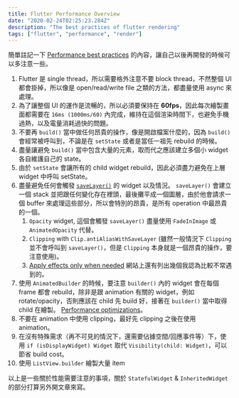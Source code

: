 ```yaml
---
title: Flutter Performance Overview
date: "2020-02-24T02:25:23.284Z"
description: "The best practices of flutter rendering"
tags: ["flutter", "performance", "render"]
---
```


簡單註記一下 [Performance best practices](https://flutter.dev/docs/perf/rendering/best-practices) 的內容，讓自己以後再開發的時候可以多注意一些。

1. Flutter 是 single thread，所以需要格外注意不要 block thread，不然整個 UI 都會掛掉，所以像是 open/read/write file 之類的方法，都盡量使用 async 來處理。
2. 為了讓整個 UI 的運作是流暢的，所以必須要保持在 **60fps**，因此每次繪製畫面都需要在 `16ms (1000ms/60)` 內完成，維持在這個渲染時間下，也避免手機過熱，以及電量消耗過快的問題。
3. 不要再 `build()` 當中做任何昂貴的操作，像是開啟檔案什麼的，因為 `build()` 會經常被呼叫到，不論是在 `setState` 或者是當任一祖先 rebuild 的時候。
4. 盡量讓避免 `build()` 當中包含大量的元素，取而代之應該建立多個小 widget 各自維護自己的 state。
5. 由於 `setState` 會讓所有的 child widget rebuild，因此必須盡力避免在上層 widget 中呼叫 setState。
6. 盡量避免任何會觸發 [`saveLayer()`](https://api.flutter.dev/flutter/dart-ui/Canvas/saveLayer.html) 的 widget 以及情況。 `saveLayer()` 會建立一個 stack 並把跟任何變化存在裡頭，最後攤平成一個圖層，由於他會請求一個 buffer 來處理這些部分，所以會特別的昂貴，是所有 operation 中最昂貴的一個。
   1. `Opacity` widget, 這個會觸發 `saveLayer()` 盡量使用 `FadeInImage` 或 `AnimatedOpacity` 代替。
   2. `Clipping` with `Clip.antiAliasWithSaveLayer` (雖然一般情況下 `Clipping` 並不會呼叫到 `saveLayer()`，但是 `Clipping` 本身就是一個昂貴的操作，要注意使用)。
   3. [Apply effects only when needed](https://flutter.dev/docs/perf/rendering/best-practices#apply-effects-only-when-needed) 網站上還有列出幾個我認為比較不常遇到的。
7. 使用 `AnimatedBuilder` 的時候，要注意 `builder()` 內的 widget 會在每個 frame 都會 rebuild，除非是跟 animation 有關的 widget，例如 rotate/opacity，否則應該在 child 先 build 好，接著在 `builder()` 當中取得 child 在繪製。 [Performance optimizations](`https://api.flutter.dev/flutter/widgets/AnimatedBuilder-class.html#performance-optimizations`)。
8. 不要在 animation 中使用 clipping，最好先 clipping 之後在使用 animation。
9. 在沒有特殊需求（再不可見的情況下，還需要佔據空間/回應事件等）下，使用 `if (isDisplayWidget) Widget` 取代 `Visibility(child: Widget)`，可以節省 build cost。
10. 使用 `ListView.builder` 繪製大量 item

以上是一些關於性能需要注意的事項，關於 `StatefulWidget` & `InheritedWidget` 的部分打算另外開文章來寫。
